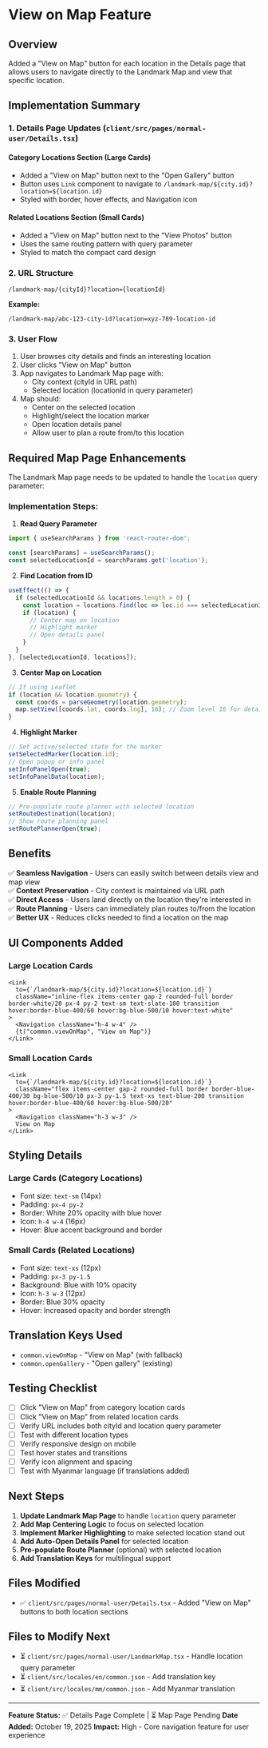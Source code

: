 # View on Map Feature

## Overview
Added a "View on Map" button for each location in the Details page that allows users to navigate directly to the Landmark Map and view that specific location.

## Implementation Summary

### 1. **Details Page Updates** (`client/src/pages/normal-user/Details.tsx`)

#### Category Locations Section (Large Cards)
- Added a "View on Map" button next to the "Open Gallery" button
- Button uses `Link` component to navigate to `/landmark-map/${city.id}?location=${location.id}`
- Styled with border, hover effects, and Navigation icon

#### Related Locations Section (Small Cards)
- Added a "View on Map" button next to the "View Photos" button
- Uses the same routing pattern with query parameter
- Styled to match the compact card design

### 2. **URL Structure**

```
/landmark-map/{cityId}?location={locationId}
```

**Example:**
```
/landmark-map/abc-123-city-id?location=xyz-789-location-id
```

### 3. **User Flow**

1. User browses city details and finds an interesting location
2. User clicks "View on Map" button
3. App navigates to Landmark Map page with:
   - City context (cityId in URL path)
   - Selected location (locationId in query parameter)
4. Map should:
   - Center on the selected location
   - Highlight/select the location marker
   - Open location details panel
   - Allow user to plan a route from/to this location

## Required Map Page Enhancements

The Landmark Map page needs to be updated to handle the `location` query parameter:

### Implementation Steps:

1. **Read Query Parameter**
```typescript
import { useSearchParams } from 'react-router-dom';

const [searchParams] = useSearchParams();
const selectedLocationId = searchParams.get('location');
```

2. **Find Location from ID**
```typescript
useEffect(() => {
  if (selectedLocationId && locations.length > 0) {
    const location = locations.find(loc => loc.id === selectedLocationId);
    if (location) {
      // Center map on location
      // Highlight marker
      // Open details panel
    }
  }
}, [selectedLocationId, locations]);
```

3. **Center Map on Location**
```typescript
// If using Leaflet
if (location && location.geometry) {
  const coords = parseGeometry(location.geometry);
  map.setView([coords.lat, coords.lng], 16); // Zoom level 16 for detail view
}
```

4. **Highlight Marker**
```typescript
// Set active/selected state for the marker
setSelectedMarker(location.id);
// Open popup or info panel
setInfoPanelOpen(true);
setInfoPanelData(location);
```

5. **Enable Route Planning**
```typescript
// Pre-populate route planner with selected location
setRouteDestination(location);
// Show route planning panel
setRoutePlannerOpen(true);
```

## Benefits

✅ **Seamless Navigation** - Users can easily switch between details view and map view  
✅ **Context Preservation** - City context is maintained via URL path  
✅ **Direct Access** - Users land directly on the location they're interested in  
✅ **Route Planning** - Users can immediately plan routes to/from the location  
✅ **Better UX** - Reduces clicks needed to find a location on the map  

## UI Components Added

### Large Location Cards
```tsx
<Link
  to={`/landmark-map/${city.id}?location=${location.id}`}
  className="inline-flex items-center gap-2 rounded-full border border-white/20 px-4 py-2 text-sm text-slate-100 transition hover:border-blue-400/60 hover:bg-blue-500/10 hover:text-white"
>
  <Navigation className="h-4 w-4" />
  {t("common.viewOnMap", "View on Map")}
</Link>
```

### Small Location Cards
```tsx
<Link
  to={`/landmark-map/${city.id}?location=${location.id}`}
  className="flex items-center gap-2 rounded-full border border-blue-400/30 bg-blue-500/10 px-3 py-1.5 text-xs text-blue-200 transition hover:border-blue-400/60 hover:bg-blue-500/20"
>
  <Navigation className="h-3 w-3" />
  View on Map
</Link>
```

## Styling Details

### Large Cards (Category Locations)
- Font size: `text-sm` (14px)
- Padding: `px-4 py-2`
- Border: White 20% opacity with blue hover
- Icon: `h-4 w-4` (16px)
- Hover: Blue accent background and border

### Small Cards (Related Locations)
- Font size: `text-xs` (12px)
- Padding: `px-3 py-1.5`
- Background: Blue with 10% opacity
- Icon: `h-3 w-3` (12px)
- Border: Blue 30% opacity
- Hover: Increased opacity and border strength

## Translation Keys Used

- `common.viewOnMap` - "View on Map" (with fallback)
- `common.openGallery` - "Open gallery" (existing)

## Testing Checklist

- [ ] Click "View on Map" from category location cards
- [ ] Click "View on Map" from related location cards
- [ ] Verify URL includes both cityId and location query parameter
- [ ] Test with different location types
- [ ] Verify responsive design on mobile
- [ ] Test hover states and transitions
- [ ] Verify icon alignment and spacing
- [ ] Test with Myanmar language (if translations added)

## Next Steps

1. **Update Landmark Map Page** to handle `location` query parameter
2. **Add Map Centering Logic** to focus on selected location
3. **Implement Marker Highlighting** to make selected location stand out
4. **Add Auto-Open Details Panel** for selected location
5. **Pre-populate Route Planner** (optional) with selected location
6. **Add Translation Keys** for multilingual support

## Files Modified

- ✅ `client/src/pages/normal-user/Details.tsx` - Added "View on Map" buttons to both location sections

## Files to Modify Next

- ⏳ `client/src/pages/normal-user/LandmarkMap.tsx` - Handle location query parameter
- ⏳ `client/src/locales/en/common.json` - Add translation key
- ⏳ `client/src/locales/mm/common.json` - Add Myanmar translation

---

**Feature Status:** ✅ Details Page Complete | ⏳ Map Page Pending
**Date Added:** October 19, 2025
**Impact:** High - Core navigation feature for user experience
